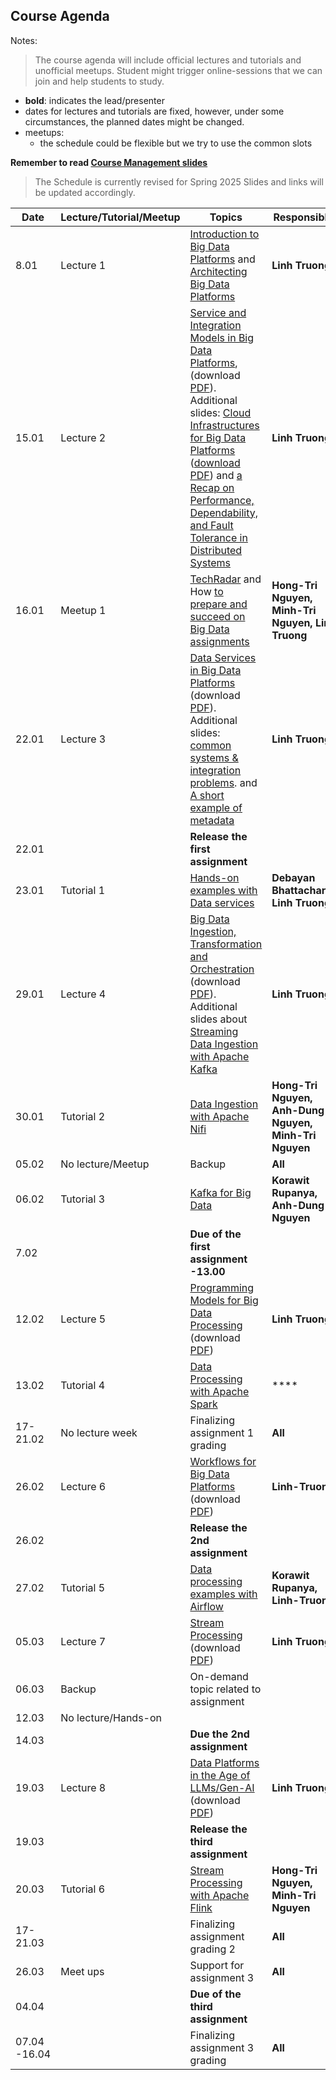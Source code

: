 ## Course Agenda

Notes:
> The course agenda will include official lectures and tutorials and unofficial meetups. Student might trigger online-sessions that we can join and help students to study.
- **bold**: indicates the lead/presenter
- dates for lectures and tutorials are fixed, however, under some circumstances,  the planned dates might be changed.
- meetups:
  - the schedule could be flexible but we try to use the common slots

**Remember to read [Course Management slides](lecturenotes/pdfs/module0-lecture0-coursemanagement-2025.pdf)**


>The Schedule is currently revised for Spring 2025
>Slides and links will be updated accordingly.

Date    | Lecture/Tutorial/Meetup  | Topics | Responsibles
--------|--------------|-------|---------
8.01   |Lecture 1  | [Introduction to Big Data Platforms](lecturenotes/pdfs/module1-lecture1-1-intro-v0.6.0.pdf) and [Architecting Big Data Platforms](lecturenotes/pdfs/module1-lecture1-2-architectingbigplatforms-v0.6.pdf) | **Linh Truong**
15.01  |Lecture 2  | [Service and Integration Models in Big Data Platforms](), (download [PDF]()). Additional slides: [Cloud Infrastructures for Big Data Platforms]() ([download PDF](lecturenotes/pdfs/module1-cloudinfrastructuresandservices-v0.5.pdf)) and [a Recap on Performance, Dependability, and Fault Tolerance in Distributed Systems](lecturenotes/pdfs/performance-dependability.pdf)| **Linh Truong**
16.01  |Meetup 1 | [TechRadar]() and How [to prepare and succeed on Big Data assignments]()| **Hong-Tri Nguyen, Minh-Tri Nguyen, Linh Truong**
22.01  |Lecture 3  | [Data Services in Big Data Platforms]() (download [PDF]()). Additional slides: [common systems & integration problems](lecturenotes/pdfs/module2-lecture3-bigdatastoragedatabase-addition-v0.5.pdf). and [A short example of metadata](https://aalto.cloud.panopto.eu/Panopto/Pages/Viewer.aspx?id=e54ba118-53c1-4097-9b12-acc2013ddb4f)| **Linh Truong**
22.01  |   | **Release the first assignment**
23.01  |Tutorial 1 | [Hands-on examples with Data services](tutorials/consistency)|**Debayan Bhattacharya, Linh Truong** 
29.01   |Lecture 4 | [Big Data Ingestion, Transformation and Orchestration]() (download [PDF]()). Additional slides about [Streaming Data Ingestion with Apache Kafka]() | **Linh Truong**
30.01  | Tutorial 2  | [Data Ingestion with Apache Nifi](tutorials/nifi)| **Hong-Tri Nguyen, Anh-Dung Nguyen, Minh-Tri Nguyen**
05.02  | No lecture/Meetup | Backup| **All**
06.02  |Tutorial 3 | [Kafka for Big Data](https://github.com/rdsea/bigdataplatforms/tree/master/tutorials/basickafka)| **Korawit Rupanya, Anh-Dung Nguyen**
7.02  |   |  **Due of the first assignment -13.00**
12.02  |Lecture 5 | [Programming Models for Big Data Processing]() (download [PDF]())| **Linh Truong**
13.02  |Tutorial 4 | [Data Processing with Apache Spark](tutorials/spark/README.md)  | ****
17-21.02  | No lecture week  | Finalizing assignment 1 grading| **All**
26.02  |Lecture 6  | [Workflows for Big Data Platforms]() (download [PDF]())| **Linh-Truong**
26.02  |   | **Release the 2nd assignment**
27.02  |Tutorial 5| [Data processing examples with Airflow](https://github.com/rdsea/bigdataplatforms/tree/master/tutorials/airflow)| **Korawit Rupanya, Linh-Truong**
05.03  |Lecture 7 | [Stream Processing]() (download [PDF]()) | **Linh Truong**
06.03  |Backup | On-demand topic related to assignment | 
12.03  |No lecture/Hands-on|  |   
14.03  |   | **Due the 2nd assignment**  |   |
19.03  |Lecture 8 | [Data Platforms in the Age of LLMs/Gen-AI]() (download [PDF]())| **Linh Truong**
19.03  |   | **Release the third assignment**
20.03  |Tutorial 6| [Stream Processing with Apache Flink](tutorials/streamingwithflink/README.md) | **Hong-Tri Nguyen, Minh-Tri Nguyen**
17-21.03   | | Finalizing assignment grading 2  | **All**  |
26.03| Meet ups | Support for assignment 3  | **All**  |
04.04  | | **Due of the third assignment**
07.04 -16.04  |   | Finalizing assignment 3 grading| **All**